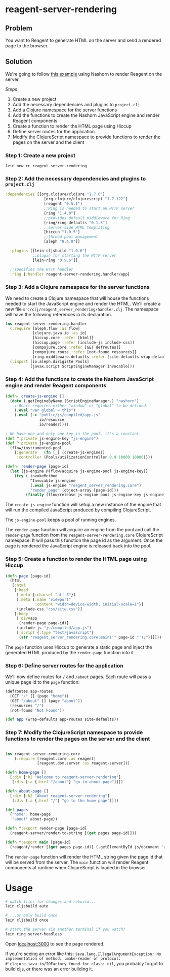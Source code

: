 # reagent-server-rendering

## Problem

You want to Reagent to generate HTML on the server and send a rendered page to the browser.

## Solution

We're going to follow [this example](https://carouselapps.com/2015/09/11/isomorphic-clojurescriptjavascript-for-pre-rendering-single-page-applications-part-1/) using Nashorn to render Reagent on the server.

*Steps*

1. Create a new project
2. Add the necessary dependencies and plugins to `project.clj`
3. Add a Clojure namespace for the server functions
4. Add the functions to create the Nashorn JavaScript engine and render Reagent components
5. Create a function to render the HTML page using Hiccup
6. Define server routes for the application
7. Modify the ClojureScript namespace to provide functions to render the pages on the server and the client

### Step 1: Create a new project

    lein new rc reagent-server-rendering

### Step 2: Add the necessary dependencies and plugins to `project.clj`

```clojure
:dependencies [[org.clojure/clojure "1.7.0"]
                 [org.clojure/clojurescript "1.7.122"]
                 [reagent "0.5.1"]
                 ;;Ring is needed to start an HTTP server
                 [ring "1.4.0"]
                 ;;provides default middleware for Ring
                 [ring/ring-defaults "0.1.5"]
                 ;;server-side HTML templating
                 [hiccup "1.0.5"]
                 ;;thread pool management
                 [aleph "0.4.0"]]

  :plugins [[lein-cljsbuild "1.0.6"]
            ;;plugin for starting the HTTP server
            [lein-ring "0.9.6"]]

  ;;specifies the HTTP handler
  :ring {:handler reagent-server-rendering.handler/app}
```

### Step 3: Add a Clojure namespace for the server functions

We need to create a Clojure namespace that will house the functions needed to start the JavaScript engine and render the HTML.
We'll create a new file `src/clj/reagent_server_rendering/handler.clj`. The namespace will have the following references in its declaration.

```clojure
(ns reagent-server-rendering.handler
  (:require [aleph.flow :as flow]
            [clojure.java.io :as io]
            [hiccup.core :refer [html]]
            [hiccup.page :refer [include-js include-css]]
            [compojure.core :refer [GET defroutes]]
            [compojure.route :refer [not-found resources]]
            [ring.middleware.defaults :refer [site-defaults wrap-defaults]])
  (:import [io.aleph.dirigiste Pools]
           [javax.script ScriptEngineManager Invocable]))
```

### Step 4: Add the functions to create the Nashorn JavaScript engine and render Reagent components

```clojure
(defn- create-js-engine []
  (doto (.getEngineByName (ScriptEngineManager.) "nashorn")
    ; React requires either "window" or "global" to be defined.
    (.eval "var global = this")
    (.eval (-> "public/js/compiled/app.js"
               io/resource
               io/reader))))

; We have one and only one key in the pool, it's a constant.
(def ^:private js-engine-key "js-engine")
(def ^:private js-engine-pool
  (flow/instrumented-pool
    {:generate   (fn [_] (create-js-engine))
     :controller (Pools/utilizationController 0.9 10000 10000)}))

(defn- render-page [page-id]
  (let [js-engine @(flow/acquire js-engine-pool js-engine-key)]
    (try (.invokeMethod
           ^Invocable js-engine
           (.eval js-engine "reagent_server_rendering.core")
           "render_page" (object-array [page-id]))
         (finally (flow/release js-engine-pool js-engine-key js-engine)))))
```

The `create-js-engine` function will setup a new instance of the engine that will run the compiled JavaScript produced by compiling ClojureScript.

The `js-engine-pool` keeps a pool of running engines.

The `render-page` function will acquire an engine from the pool and call the `render-page` function from the `reagent-server-rendering.core` ClojureScript namespace. It will pass this function the page id as the argument. Once the page is rendered the JavaScript engine is released back into the pool.

### Step 5: Create a function to render the HTML page using Hiccup

```clojure
(defn page [page-id]
  (html
   [:html
    [:head
     [:meta {:charset "utf-8"}]
     [:meta {:name "viewport"
             :content "width=device-width, initial-scale=1"}]
     (include-css "css/site.css")]
    [:body
     [:div#app
      (render-page page-id)]
     (include-js "js/compiled/app.js")
     [:script {:type "text/javascript"}
      (str "reagent_server_rendering.core.main('" page-id "');")]]]))
```

The `page` function uses Hiccup to generate a static page and inject the generated HTML produced by the `render-page` function into it.

### Step 6: Define server routes for the application

We'll now define routes for `/` and `/about` pages. Each route will pass a unique page id to the `page` function:

```clojure
(defroutes app-routes
  (GET "/" [] (page "home"))
  (GET "/about" [] (page "about"))
  (resources "/")
  (not-found "Not Found"))

(def app (wrap-defaults app-routes site-defaults))
```

### Step 7: Modify the ClojureScript namespace to provide functions to render the pages on the server and the client

```clojure

(ns reagent-server-rendering.core
    (:require [reagent.core :as reagent]
              [reagent.dom.server :as reagent-server]))

(defn home-page []
  [:div [:h2 "Welcome to reagent-server-rendering"]
   [:div [:a {:href "/about"} "go to about page"]]])

(defn about-page []
  [:div [:h2 "About reagent-server-rendering"]
   [:div [:a {:href "/"} "go to the home page"]]])

(def pages
  {"home"  home-page
   "about" about-page})

(defn ^:export render-page [page-id]
  (reagent-server/render-to-string [(get pages page-id)]))

(defn ^:export main [page-id]
  (reagent/render [(get pages page-id)] (.getElementById js/document "app")))
```

The `render-page` function will render the HTML string given the page id that will be served from the server. The `main` function will render Reagent components at runtime when ClojureScript is loaded in the browser.

# Usage

```bash
# watch files for changes and rebuild...
lein cljsbuild auto

# ...or only build once
lein cljsbuild once

# start the server (in another terminal if you watch)
lein ring server-headless
```

Open [localhost:3000](http://localhost:3000) to see the page rendered.

If you're seeing an error like this: `java.lang.IllegalArgumentException: No implementation of method: :make-reader of protocol: #'clojure.java.io/IOFactory found for class: nil`, you probably forgot to build cljs, or there was an error building it.
